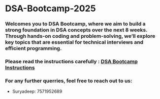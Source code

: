 # DSA-Bootcamp-2025
### Welcomes you to DSA Bootcamp, where we aim to build a strong foundation in DSA concepts over the next 8 weeks. Through hands-on coding and problem-solving, we’ll explore key topics that are essential for technical interviews and efficient programming.

### Please read the instructions carefully : [DSA Bootcamp Instructions](https://docs.google.com/document/d/19wxojuk4G_Ls6XtgVfqc6ukgYbCXtLnwIwKBcgEN3eo/edit?usp=sharing)

### For any further querries, feel free to reach out to us:
  * Suryadeep: 7571952689
